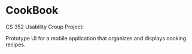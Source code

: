 # CookBook
CS 352 Usability Group Project:

Prototype UI for a mobile application that organizes and displays cooking recipes.
